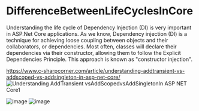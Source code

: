 # DifferenceBetweenLifeCyclesInCore
Understanding the life cycle of Dependency Injection (DI) is very important in ASP.Net Core applications. As we know, Dependency injection (DI) is a technique for achieving loose coupling between objects and their collaborators, or dependencies. Most often, classes will declare their dependencies via their constructor, allowing them to follow the Explicit Dependencies Principle. This approach is known as "constructor injection".

https://www.c-sharpcorner.com/article/understanding-addtransient-vs-addscoped-vs-addsingleton-in-asp-net-core/
![Understanding AddTransient vsAddScopedvsAddSingletonIn ASP NET Core1](https://user-images.githubusercontent.com/57798592/190856007-d5d2029b-521b-4792-8087-feb6df69bfab.png)

![image](https://user-images.githubusercontent.com/57798592/190855960-9a219851-99fa-4115-9931-c065c4d419d3.png)
![image](https://github.com/mohamedshabban/DifferenceBetweenLifeCyclesInCore/assets/57798592/27ff1e69-5e9b-41e8-99a6-2d9dd1aa026c)

